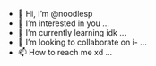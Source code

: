 - 👋 Hi, I’m @noodlesp
- 👀 I’m interested in you ...
- 🌱 I’m currently learning idk ...
- 💞️ I’m looking to collaborate on i- ...
- 📫 How to reach me xd ...

<!---
noodlesp/noodlesp is a ✨ special ✨ repository because its `README.md` (this file) appears on your GitHub profile.
You can click the Preview link to take a look at your changes.
--->
